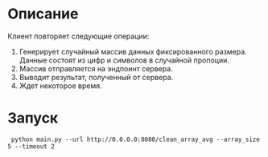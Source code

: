 # Описание

Клиент повторяет следующие операции:
1. Генерирует случайный массив данных фиксированного размера.
   Данные состоят из цифр и символов в случайной пропоции.
2. Массив отправляется на эндпоинт сервера.
3. Выводит результат, полученный от сервера.
4. Ждет некоторое время.

# Запуск

```commandline
 python main.py --url http://0.0.0.0:8080/clean_array_avg --array_size 5 --timeout 2
```